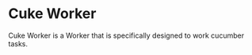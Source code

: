 Cuke Worker
=========

Cuke Worker is a Worker that is specifically designed to work cucumber tasks.
